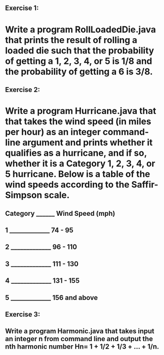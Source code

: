 ## Exercise 1:
# Write a program RollLoadedDie.java that prints the result of rolling a loaded die such that the probability of getting a 1, 2, 3, 4, or 5 is 1/8 and the probability of getting a 6 is 3/8.

## Exercise 2:
# Write a program Hurricane.java that that takes the wind speed (in miles per hour) as an integer command-line argument and prints whether it qualifies as a hurricane, and if so, whether it is a Category 1, 2, 3, 4, or 5 hurricane. Below is a table of the wind speeds according to the Saffir-Simpson scale.

## Category ______ Wind Speed (mph)
## 1	     _____________   74 - 95
## 2       _____________	  96 - 110
## 3       _____________ 	111 - 130
## 4	     _____________   131 - 155
## 5	     _____________   156 and above

## Exercise 3:
## Write a program Harmonic.java that takes input an integer n from command line and output the nth harmonic number Hn= 1 + 1/2 + 1/3 + ... + 1/n.

